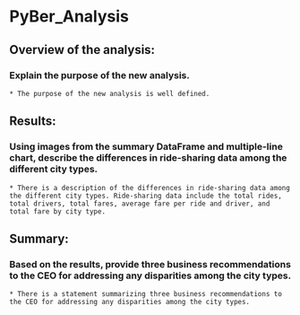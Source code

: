 # PyBer_Analysis

## Overview of the analysis: 
  ### Explain the purpose of the new analysis.
    * The purpose of the new analysis is well defined.

## Results: 
  ### Using images from the summary DataFrame and multiple-line chart, describe the differences in ride-sharing data among the different city types.
    * There is a description of the differences in ride-sharing data among the different city types. Ride-sharing data include the total rides, total drivers, total fares, average fare per ride and driver, and total fare by city type.

## Summary: 
  ### Based on the results, provide three business recommendations to the CEO for addressing any disparities among the city types.
    * There is a statement summarizing three business recommendations to the CEO for addressing any disparities among the city types.
